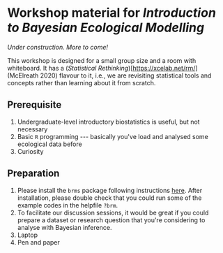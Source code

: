 # Workshop material for *Introduction to Bayesian Ecological Modelling*

*Under construction. More to come!*

This workshop is designed for a small group size and a room with whiteboard. It 
has a (_Statistical Rethinking_)[https://xcelab.net/rm/] (McElreath 2020) 
flavour to it, i.e., we are revisiting statistical tools and concepts rather 
than learning about it from scratch.

## Prerequisite

1. Undergraduate-level introductory biostatistics is useful, but not necessary
2. Basic `R` programming --- basically you've load and analysed some ecological
data before
3. Curiosity 

## Preparation

1. Please install the `brms` package following instructions [here](https://github.com/paul-buerkner/brms?tab=readme-ov-file#faq). 
After installation, please double check that you could run some of the example
codes in the helpfile `?brm`.
2. To facilitate our discussion sessions, it would be great if you could prepare
a dataset or research question that you're considering to analyse with 
Bayesian inference.
3. Laptop
3. Pen and paper
